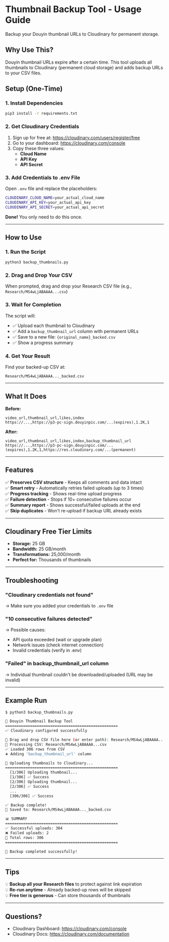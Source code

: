 # Thumbnail Backup Tool - Usage Guide

Backup your Douyin thumbnail URLs to Cloudinary for permanent storage.

## Why Use This?

Douyin thumbnail URLs expire after a certain time. This tool uploads all thumbnails to Cloudinary (permanent cloud storage) and adds backup URLs to your CSV files.

## Setup (One-Time)

### 1. Install Dependencies

```bash
pip3 install -r requirements.txt
```

### 2. Get Cloudinary Credentials

1. Sign up for free at: https://cloudinary.com/users/register/free
2. Go to your dashboard: https://cloudinary.com/console
3. Copy these three values:
   - **Cloud Name**
   - **API Key**
   - **API Secret**

### 3. Add Credentials to .env File

Open `.env` file and replace the placeholders:

```bash
CLOUDINARY_CLOUD_NAME=your_actual_cloud_name
CLOUDINARY_API_KEY=your_actual_api_key
CLOUDINARY_API_SECRET=your_actual_api_secret
```

**Done!** You only need to do this once.

---

## How to Use

### 1. Run the Script

```bash
python3 backup_thumbnails.py
```

### 2. Drag and Drop Your CSV

When prompted, drag and drop your Research CSV file (e.g., `Research/MS4wLjABAAAA...csv`)

### 3. Wait for Completion

The script will:
- ✅ Upload each thumbnail to Cloudinary
- ✅ Add a `backup_thumbnail_url` column with permanent URLs
- ✅ Save to a new file: `{original_name}_backed.csv`
- ✅ Show a progress summary

### 4. Get Your Result

Find your backed-up CSV at:
```
Research/MS4wLjABAAAA..._backed.csv
```

---

## What It Does

**Before:**
```csv
video_url,thumbnail_url,likes,index
https://...,https://p3-pc-sign.douyinpic.com/...(expires),1.2K,1
```

**After:**
```csv
video_url,thumbnail_url,likes,index,backup_thumbnail_url
https://...,https://p3-pc-sign.douyinpic.com/...(expires),1.2K,1,https://res.cloudinary.com/...(permanent)
```

---

## Features

✅ **Preserves CSV structure** - Keeps all comments and data intact  
✅ **Smart retry** - Automatically retries failed uploads (up to 3 times)  
✅ **Progress tracking** - Shows real-time upload progress  
✅ **Failure detection** - Stops if 10+ consecutive failures occur  
✅ **Summary report** - Shows successful/failed uploads at the end  
✅ **Skip duplicates** - Won't re-upload if backup URL already exists  

---

## Cloudinary Free Tier Limits

- **Storage:** 25 GB
- **Bandwidth:** 25 GB/month
- **Transformations:** 25,000/month
- **Perfect for:** Thousands of thumbnails

---

## Troubleshooting

### "Cloudinary credentials not found"
→ Make sure you added your credentials to `.env` file

### "10 consecutive failures detected"
→ Possible causes:
  - API quota exceeded (wait or upgrade plan)
  - Network issues (check internet connection)
  - Invalid credentials (verify in .env)

### "Failed" in backup_thumbnail_url column
→ Individual thumbnail couldn't be downloaded/uploaded (URL may be invalid)

---

## Example Run

```bash
$ python3 backup_thumbnails.py

🔄 Douyin Thumbnail Backup Tool
==================================================
✅ Cloudinary configured successfully

📂 Drag and drop CSV file here (or enter path): Research/MS4wLjABAAAA...csv
📂 Processing CSV: Research/MS4wLjABAAAA...csv
✅ Loaded 306 rows from CSV
➕ Adding 'backup_thumbnail_url' column

🔄 Uploading thumbnails to Cloudinary...
==================================================
  [1/306] Uploading thumbnail...
  [1/306] ✅ Success
  [2/306] Uploading thumbnail...
  [2/306] ✅ Success
  ...
  [306/306] ✅ Success

✅ Backup complete!
📄 Saved to: Research/MS4wLjABAAAA..._backed.csv

📊 SUMMARY
==================================================
✅ Successful uploads: 304
❌ Failed uploads: 2
📁 Total rows: 306
==================================================

🎉 Backup completed successfully!
```

---

## Tips

💡 **Backup all your Research files** to protect against link expiration  
💡 **Re-run anytime** - Already backed-up rows will be skipped  
💡 **Free tier is generous** - Can store thousands of thumbnails  

---

## Questions?

- Cloudinary Dashboard: https://cloudinary.com/console
- Cloudinary Docs: https://cloudinary.com/documentation

